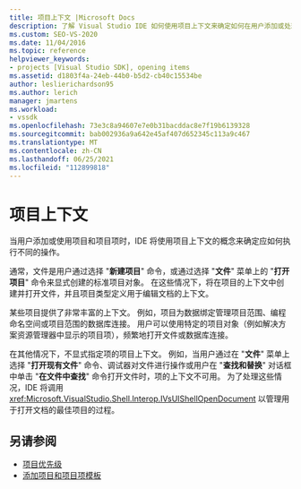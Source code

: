 ```yaml
---
title: 项目上下文 |Microsoft Docs
description: 了解 Visual Studio IDE 如何使用项目上下文来确定如何在用户添加或处理项目和项目项时执行操作。
ms.custom: SEO-VS-2020
ms.date: 11/04/2016
ms.topic: reference
helpviewer_keywords:
- projects [Visual Studio SDK], opening items
ms.assetid: d1803f4a-24eb-44b0-b5d2-cb40c15534be
author: leslierichardson95
ms.author: lerich
manager: jmartens
ms.workload:
- vssdk
ms.openlocfilehash: 73e3c8a94607e7e0b31bacddac8e7f19b6139328
ms.sourcegitcommit: bab002936a9a642e45af407d652345c113a9c467
ms.translationtype: MT
ms.contentlocale: zh-CN
ms.lasthandoff: 06/25/2021
ms.locfileid: "112899818"
---
```

# <a name="project-context"></a>项目上下文
当用户添加或使用项目和项目项时，IDE 将使用项目上下文的概念来确定应如何执行不同的操作。

 通常，文件是用户通过选择 "**新建项目**" 命令，或通过选择 "**文件**" 菜单上的 "**打开项目**" 命令来显式创建的标准项目对象。 在这些情况下，将在项目的上下文中创建并打开文件，并且项目类型定义用于编辑文档的上下文。

 某些项目提供了非常丰富的上下文。 例如，项目为数据绑定管理项目范围、编程命名空间或项目范围的数据库连接。 用户可以使用特定的项目对象（例如解决方案资源管理器中显示的项目项），频繁地打开文件或数据库连接。

 在其他情况下，不显式指定项的项目上下文。 例如，当用户通过在 "**文件**" 菜单上选择 "**打开现有文件**" 命令、调试器对文件进行操作或用户在 "**查找和替换**" 对话框中单击 "**在文件中查找**" 命令打开文件时，项的上下文不可用。 为了处理这些情况，IDE 将调用 <xref:Microsoft.VisualStudio.Shell.Interop.IVsUIShellOpenDocument> 以管理用于打开文档的最佳项目的过程。

## <a name="see-also"></a>另请参阅
- [项目优先级](../../extensibility/internals/project-priority.md)
- [添加项目和项目项模板](../../extensibility/internals/adding-project-and-project-item-templates.md)
